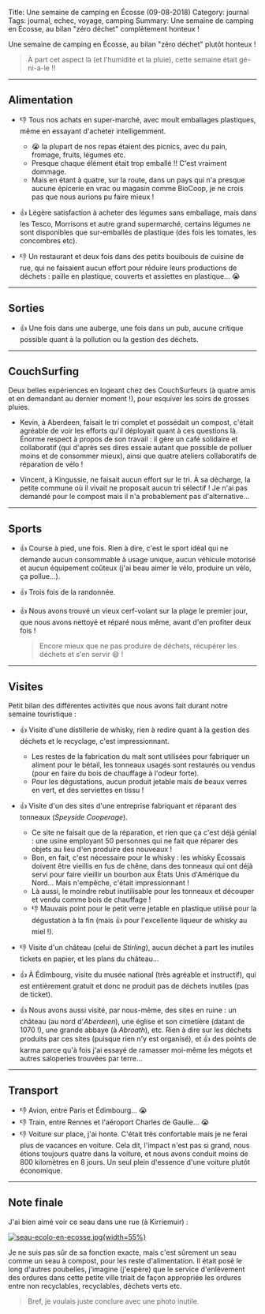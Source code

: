 Title: Une semaine de camping en Écosse (09-08-2018)
Category: journal
Tags: journal, echec, voyage, camping
Summary: Une semaine de camping en Écosse, au bilan "zéro déchet" complètement honteux !

Une semaine de camping en Écosse, au bilan "zéro déchet" plutôt honteux !

> À part cet aspect là (et l'humidité et la pluie), cette semaine était gé-ni-a-le !!

---

## Alimentation

- :-1: Tous nos achats en super-marché, avec moult emballages plastiques, même en essayant d'acheter intelligemment.
    + 😭 la plupart de nos repas étaient des picnics, avec du pain, fromage, fruits, légumes etc.
    + Presque chaque élément était trop emballé !! C'est vraiment dommage.
    + Mais en étant à quatre, sur la route, dans un pays qui n'a presque aucune épicerie en vrac ou magasin comme BioCoop, je ne crois pas que nous aurions pu faire mieux !


- :+1: Légère satisfaction à acheter des légumes sans emballage, mais dans les Tesco, Morrisons et autre grand supermarché, certains légumes ne sont disponibles que sur-emballés de plastique (des fois les tomates, les concombres etc).

- :-1: Un restaurant et deux fois dans des petits bouibouis de cuisine de rue, qui ne faisaient aucun effort pour réduire leurs productions de déchets : paille en plastique, couverts et assiettes en plastique… 😭

---

## Sorties

- :+1: Une fois dans une auberge, une fois dans un pub, aucune critique possible quant à la pollution ou la gestion des déchets.

---

## CouchSurfing

Deux belles expériences en logeant chez des CouchSurfeurs (à quatre amis et en demandant au dernier moment !), pour esquiver les soirs de grosses pluies.

- Kevin, à Aberdeen, faisait le tri complet et possédait un compost, c'était agréable de voir les efforts qu'il déployait quant à ces questions là. Énorme respect à propos de son travail : il gère un café solidaire et collaboratif (qui d'après ses dires essaie autant que possible de polluer moins et de consommer mieux), ainsi que quatre ateliers collaboratifs de réparation de vélo !

- Vincent, à Kingussie, ne faisait aucun effort sur le tri. À sa décharge, la petite commune où il vivait ne proposait aucun tri sélectif ! Je n'ai pas demandé pour le compost mais il n'a probablement pas d'alternative…

---

## Sports

- :+1: Course à pied, une fois. Rien à dire, c'est le sport idéal qui ne demande aucun consommable à usage unique, aucun véhicule motorisé et aucun équipement coûteux (j'ai beau aimer le vélo, produire un vélo, ça pollue…).
- :+1: Trois fois de la randonnée.
- :+1: Nous avons trouvé un vieux cerf-volant sur la plage le premier jour, que nous avons nettoyé et réparé nous même, avant d'en profiter deux fois !

  > Encore mieux que ne pas produire de déchets, récupérer les déchets et s'en servir :smile: !

---

## Visites

Petit bilan des différentes activités que nous avons fait durant notre semaine touristique :

- :+1: Visite d'une distillerie de whisky, rien à redire quant à la gestion des déchets et le recyclage, c'est impressionnant.
    + Les restes de la fabrication du malt sont utilisées pour fabriquer un aliment pour le bétail, les tonneaux usagés sont restaurés ou vendus (pour en faire du bois de chauffage à l'odeur forte).
    + Pour les dégustations, aucun produit jetable mais de beaux verres en vert, et des serviettes en tissu !

- :+1: Visite d'un des sites d'une entreprise fabriquant et réparant des tonneaux (*Speyside Cooperage*).
    + Ce site ne faisait que de la réparation, et rien que ça c'est déjà génial : une usine employant 50 personnes qui ne fait que réparer des objets au lieu d'en produire des nouveaux !
    + Bon, en fait, c'est nécessaire pour le whisky : les whisky Écossais doivent être vieillis en fus de chêne, dans des tonneaux qui ont déjà servi pour faire vieillir un bourbon aux États Unis d'Amérique du Nord… Mais n'empêche, c'était impressionnant !
    + Là aussi, le moindre rebut inutilisable pour les tonneaux et découper et vendu comme bois de chauffage !
    + :-1: Mauvais point pour le petit verre jetable en plastique utilisé pour la dégustation à la fin (mais :+1: pour l'excellente liqueur de whisky au miel !).

- :-1: Visite d'un château (celui de *Stirling*), aucun déchet à part les inutiles tickets en papier, et les plans du château…

- :+1: À Édimbourg, visite du musée national (très agréable et instructif), qui est entièrement gratuit et donc ne produit pas de déchets inutiles (pas de ticket).

- :+1: Nous avons aussi visité, par nous-même, des sites en ruine : un château (au nord d'*Aberdeen*), une église et son cimetière (datant de 1070 !), une grande abbaye (à *Abroath*), etc. Rien à dire sur les déchets produits par ces sites (puisque rien n'y est organisé), et :+1: des points de karma parce qu'à fois j'ai essayé de ramasser moi-même les mégots et autres saloperies trouvées par terre…

---

## Transport

- :-1: Avion, entre Paris et Édimbourg… 😭
- :-1: Train, entre Rennes et l'aéroport Charles de Gaulle… 😭
- :-1: Voiture sur place, j'ai honte. C'était très confortable mais je ne ferai plus de vacances en voiture. Cela dit, l'impact n'est pas si grand, nous étions toujours quatre dans la voiture, et nous avons conduit moins de 800 kilomètres en 8 jours. Un seul plein d'essence d'une voiture plutôt économique.

---

## Note finale
J'ai bien aimé voir ce seau dans une rue (à Kirriemuir) :

[![seau-ecolo-en-ecosse.jpg]({filename}images/seau-ecolo-en-ecosse.jpg){width=55%}]({filename}images/seau-ecolo-en-ecosse.jpg)

Je ne suis pas sûr de sa fonction exacte, mais c'est sûrement un seau comme un seau à compost, pour les reste d'alimentation. Il était posé le long d'autres poubelles, j'imagine (j'espère) que le service d'enlèvement des ordures dans cette petite ville triait de façon appropriée les ordures entre non recyclables, recyclables, déchets verts etc.

> Bref, je voulais juste conclure avec une photo inutile.
